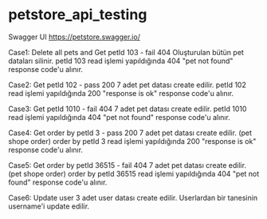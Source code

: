 # petstore_api_testing
Swagger UI
https://petstore.swagger.io/

Case1: Delete all pets and Get petId 103 - fail 404
Oluşturulan bütün pet dataları silinir.
petId 103 read işlemi yapıldığında 404 "pet not found" response code'u alınır.

Case2: Get petId 102 - pass 200
7 adet pet datası create edilir.
petId 102 read işlemi yapıldığında 200 "response is ok" response code'u alınır.

Case3: Get petId 1010 - fail 404
7 adet pet datası create edilir.
petId 1010 read işlemi yapıldığında 404 "pet not found" response code'u alınır.

Case4: Get order by petId 3 - pass 200
7 adet pet datası create edilir. (pet shope order)
order by petId 3 read işlemi yapıldığında 200 "response is ok" response code'u alınır.

Case5: Get order by petId 36515 - fail 404
7 adet pet datası create edilir. (pet shope order)
order by petId 36515 read işlemi yapıldığında 404 "pet not found" response code'u alınır.

Case6: Update user
3 adet user datası create edilir.
Userlardan bir tanesinin username'i update edilir.
